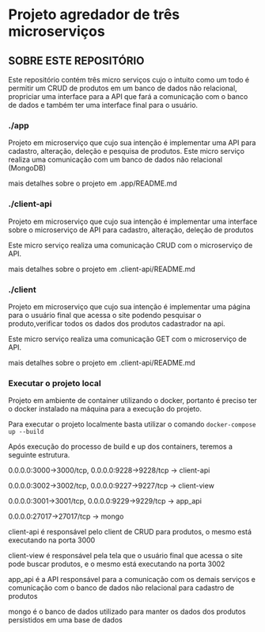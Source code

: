 # Projeto agredador de três microserviços

## SOBRE ESTE REPOSITÓRIO

Este repositório contém três micro serviços cujo o intuito como um todo é permitir um CRUD de produtos em um banco de dados não relacional, propriciar uma interface para a API que fará a comunicação com o banco de dados e também ter uma interface final para o usuário.

### ./app

Projeto em microserviço que cujo sua intenção é implementar uma API para cadastro, alteração, deleção e pesquisa de produtos.
Este micro serviço realiza uma comunicação com um banco de dados não relacional (MongoDB)

mais detalhes sobre o projeto em .app/README.md

### ./client-api

Projeto em microserviço que cujo sua intenção é implementar uma interface sobre o microserviço de API para cadastro, alteração, deleção de produtos

Este micro serviço realiza uma comunicação CRUD com o microserviço de API.

mais detalhes sobre o projeto em .client-api/README.md

### ./client

Projeto em microserviço que cujo sua intenção é implementar uma página para o usuário final que acessa o site podendo pesquisar o produto,verificar todos os dados dos produtos cadastrador na api.

Este micro serviço realiza uma comunicação GET com o microserviço de API.

mais detalhes sobre o projeto em .client-api/README.md


### Executar o projeto local

Projeto em ambiente de container utilizando o docker, portanto é preciso ter o docker instalado na máquina para a execução do projeto.

Para executar o projeto localmente basta utilizar o comando `docker-compose up --build`

Após execução do processo de build e up dos containers, teremos a seguinte estrutura.

0.0.0.0:3000->3000/tcp, 0.0.0.0:9228->9228/tcp    -> client-api

0.0.0.0:3002->3002/tcp, 0.0.0.0:9227->9227/tcp   -> client-view

0.0.0.0:3001->3001/tcp, 0.0.0.0:9229->9229/tcp   -> app_api

0.0.0.0:27017->27017/tcp                        -> mongo


client-api é responsável pelo client de CRUD para produtos, o mesmo está executando na porta 3000

client-view é responsável pela tela que o  usuário final que acessa o site pode buscar produtos, e o mesmo está executando na porta 3002

app_api é a API responsável para a comunicação com os demais serviços e comunicação com o banco de dados não relacional para cadastro de produtos

mongo é o banco de dados utilizado para manter os dados dos produtos persistidos em uma base de dados